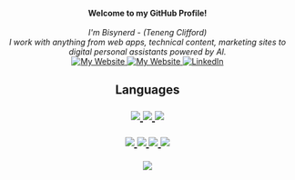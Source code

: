 <p align="center">
    <b>Welcome to my GitHub Profile!</b><br><br>
    <i>
        I'm Bisynerd - (Teneng Clifford)<br>
        I work with anything from web apps, technical content, marketing sites to digital personal assistants powered by AI.
    </i><br>
    <a href="https://www.gwislab.com">
        <img src="https://img.shields.io/badge/gwislab.com-red" alt="My Website">
    </a>
    <a href="https://blog.logrocket.com/author/cliffordten/">
        <img src="https://img.shields.io/badge/Paid Articles-LogRocket articles-purple" alt="My Website">
    </a>
    <a href="https://www.linkedin.com/in/cliffordten">
        <img src="https://img.shields.io/badge/LinkedIn-blue?style=flat-square&logo=linkedin" alt="LinkedIn">
    </a>
</p>

<h2 align="center">Languages</a>
<p align="center">
  <a href="https://github.com/cliffordten?tab=repositories&q=&type=&language=javascript&sort=">
    <img src="https://img.shields.io/badge/javascript-yellow?style=for-the-badge&logo=javascript" />
  </a>
  <a href="https://github.com/cliffordten?tab=repositories&q=&type=&language=typescript&sort=">
    <img src="https://img.shields.io/badge/typescript-blue?style=for-the-badge&logo=typescript" />
  </a> 
   <a href="https://github.com/cliffordten?tab=repositories&q=&type=&language=rust&sort=">
    <img src="https://img.shields.io/badge/rust-orange?style=for-the-badge&logo=rust" />
  </a>
</p>

<p align="center">
  <a href="https://github.com/cliffordten">
    <img src="http://github-profile-summary-cards.vercel.app/api/cards/profile-details?username=cliffordten&theme=transparent" />
  </a>
  <a href="https://github.com/cliffordten">
    <img src="https://github-readme-streak-stats.herokuapp.com/?user=cliffordten&hide_border=true&card_width=338&theme=transparent" />
  </a>
  <a href="https://github.com/cliffordten">
    <img src="http://github-profile-summary-cards.vercel.app/api/cards/stats?username=cliffordten&theme=transparent" />
  </a>
  <a href="https://github.com/cliffordten">
    <img src="https://github-readme-stats.vercel.app/api/?username=cliffordten&langs_count=10&layout=default&card_width=699&hide_border=true&theme=transparent&hide_rank=true" />
  </a>
</p>

<p align="center">
  <a href="https://github.com/cliffordten">
    <img src="https://komarev.com/ghpvc/?username=cliffordten&color=red&style=flat" />
  </a>
</p>
<!--

- 🔭 I’m currently working on ...
- 🌱 I’m currently learning ...
- 👯 I’m looking to collaborate on ...
- 🤔 I’m looking for help with ...
- 💬 Ask me about ...
- 📫 How to reach me: ...
- 😄 Pronouns: ...
- ⚡ Fun fact: ...
-->

